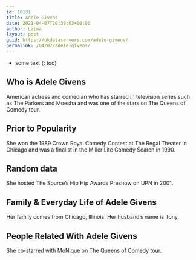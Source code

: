 ```yaml
---
id: 18131
title: Adele Givens
date: 2021-04-07T20:39:03+00:00
author: Laima
layout: post
guid: https://ukdataservers.com/adele-givens/
permalink: /04/07/adele-givens/
---
```


* some text
{: toc}


## Who is Adele Givens
                  
                  
                  
American actress and comedian who has starred in television series such as The Parkers and Moesha and was one of the stars on The Queens of Comedy tour. 
                  
              
            
              
            
                
                
                
## Prior to Popularity
                  
                  
                  
She won the 1989 Crown Royal Comedy Contest at The Regal Theater in Chicago and was a finalist in the Miller Lite Comedy Search in 1990. 
                  
              
            
              
            
                
                
                
## Random data
                  
                  
                  
She hosted The Source&#8217;s Hip Hip Awards Preshow on UPN in 2001. 
                  
              
            
              
            
                
                
                
## Family & Everyday Life of Adele Givens
                  
                  
                  
Her family comes from Chicago, Illinois. Her husband&#8217;s name is Tony.
                  
              
            
              
            
                
                
                
## People Related With Adele Givens
                  
                  
                  
She co-starred with MoNique on The Queens of Comedy tour. 
                  
              
            
              
            
                
              
            
              
              
            
            
              
            
          
          
          